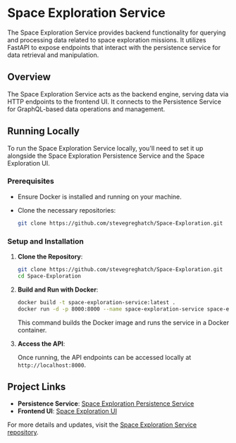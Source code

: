 # Space Exploration Service

The Space Exploration Service provides backend functionality for querying and processing data related to space exploration missions. It utilizes FastAPI to expose endpoints that interact with the persistence service for data retrieval and manipulation.

## Overview

The Space Exploration Service acts as the backend engine, serving data via HTTP endpoints to the frontend UI. It connects to the Persistence Service for GraphQL-based data operations and management.

## Running Locally

To run the Space Exploration Service locally, you'll need to set it up alongside the Space Exploration Persistence Service and the Space Exploration UI.

### Prerequisites

- Ensure Docker is installed and running on your machine.
- Clone the necessary repositories:

  ```sh
  git clone https://github.com/stevegreghatch/Space-Exploration.git
  ```

### Setup and Installation

1. **Clone the Repository**:

   ```sh
   git clone https://github.com/stevegreghatch/Space-Exploration.git
   cd Space-Exploration
   ```

2. **Build and Run with Docker**:

   ```sh
   docker build -t space-exploration-service:latest .
   docker run -d -p 8000:8000 --name space-exploration-service space-exploration-service:latest
   ```

   This command builds the Docker image and runs the service in a Docker container.

3. **Access the API**:

   Once running, the API endpoints can be accessed locally at `http://localhost:8000`.

## Project Links

- **Persistence Service**: [Space Exploration Persistence Service](https://github.com/stevegreghatch/space-exploration-persistence-service)
- **Frontend UI**: [Space Exploration UI](https://github.com/stevegreghatch/space-exploration-ui)

For more details and updates, visit the [Space Exploration Service repository](https://github.com/stevegreghatch/Space-Exploration).
